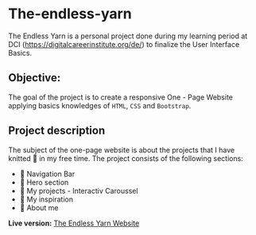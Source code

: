 # The-endless-yarn
The Endless Yarn is a personal project done during my learning period at DCI (https://digitalcareerinstitute.org/de/) to finalize the User Interface Basics.

## Objective:

The goal of the project is to create a responsive One - Page Website applying basics knowledges of `HTML`, `CSS` and `Bootstrap`.

## Project description

The subject of the one-page website is about the projects that I have knitted 🧶 in my free time. The project consists of the following sections:

 - 🧶 Navigation Bar
 - 🧶 Hero section
 - 🧶 My projects - Interactiv Caroussel
 - 🧶 My inspiration 
 - 🧶 About me


**Live version:** [The Endless Yarn Website]([https://www.example.com](https://catalinaf-s.github.io/The-endless-yarn/)https://catalinaf-s.github.io/The-endless-yarn/) 

